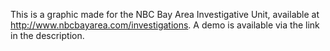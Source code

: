 This is a graphic made for the NBC Bay Area Investigative Unit, available at http://www.nbcbayarea.com/investigations. A demo is available via the link in the description.